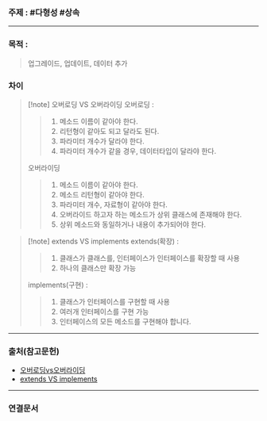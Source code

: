 ### 주제 : #다형성 #상속

___

### 목적 : 

>업그레이드, 업데이트, 데이터 추가

### 차이

>[!note]  오버로딩 VS 오버라이딩
> 오버로딩 : 
>> 1. 메소드 이름이 같아야 한다.
>> 2. 리턴형이 같아도 되고 달라도 된다.
>> 3. 파라미터 개수가 달라야 한다.
>> 4. 파라미터 개수가 같을 경우, 데이터타입이 달라야 한다.
>
> 오버라이딩 
>> 1. 메소드 이름이 같아야 한다.
>> 2. 메소드 리턴형이 같아야 한다.
>> 3. 파라미터 개수, 자료형이 같아야 한다.
>> 4. 오버라이드 하고자 하는 메소드가 상위 클래스에 존재해야 한다.
>> 5. 상위 메소드와 동일하거나 내용이 추가되어야 한다.

>[!note]  extends VS implements
> extends(확장) : 
>> 1. 클래스가 클래스를, 인터페이스가 인터페이스를 확장할 때 사용
>> 2. 하나의 클래스만 확장 가능
>
> implements(구현) :
>> 1. 클래스가 인터페이스를 구현할 때 사용
>> 2. 여러개 인터페이스를 구현 가능
>> 3. 인터페이스의 모든 메소드를 구현해야 합니다.

___

### 출처(참고문헌)

- [오버로딩vs오버라이딩](https://brunch.co.kr/@kimkm4726/2)
- [extends VS implements](https://howtodoinjava.com/java/oops/extends-vs-implements/)
___

### 연결문서


